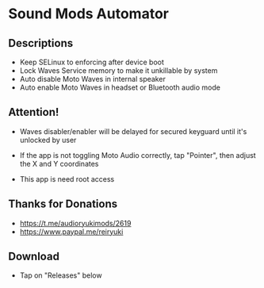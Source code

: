 # Sound Mods Automator

## Descriptions
- Keep SELinux to enforcing after device boot
- Lock Waves Service memory to make it unkillable by system
- Auto disable Moto Waves in internal speaker
- Auto enable Moto Waves in headset or Bluetooth audio mode

## Attention!
- Waves disabler/enabler will be delayed for secured keyguard until it's unlocked by user

- If the app is not toggling Moto Audio correctly, tap "Pointer", then adjust the X and Y coordinates

- This app is need root access

## Thanks for Donations
- https://t.me/audioryukimods/2619
- https://www.paypal.me/reiryuki

## Download
- Tap on "Releases" below
